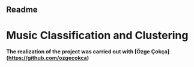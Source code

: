 ## Readme 
# Music Classification and Clustering

**The realization of the project was carried out with [Özge Çokça] (https://github.com/ozgecokca)**

